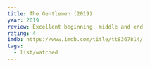 ```yaml
---
title: The Gentlemen (2019)
year: 2019
review: Excellent beginning, middle and end
rating: 4
imdb: https://www.imdb.com/title/tt8367814/
tags:
  - list/watched
---
```


